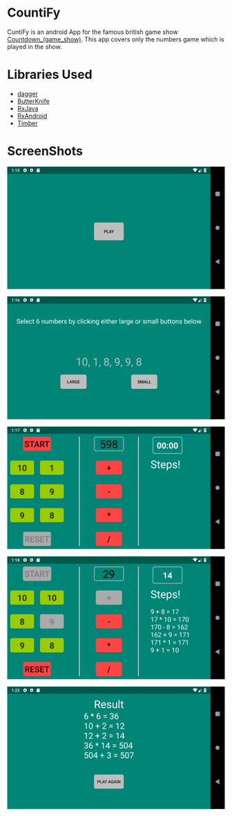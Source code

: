 # CountiFy
CuntiFy is an android App for the famous british game show [Countdown_(game_show)](https://en.wikipedia.org/wiki/Countdown_(game_show)).
This app covers only the numbers game which is played in the show.

# Libraries Used
- [dagger](https://google.github.io/dagger/)
- [ButterKnife](http://jakewharton.github.io/butterknife/)
- [RxJava](https://github.com/ReactiveX/RxJava)
- [RxAndroid](https://github.com/ReactiveX/RxAndroid)
- [Timber](https://github.com/JakeWharton/timber)

# ScreenShots
![Intro](https://github.com/nathansdev/CountiFy/blob/master/screenshots/device-2019-02-19-011549.png)

![Choosing Numbers ](https://github.com/nathansdev/CountiFy/blob/master/screenshots/screenshot_choose_number.png)

![Play Game ](https://github.com/nathansdev/CountiFy/blob/master/screenshots/screen_shot_play_same.png)

![Play Game ](https://github.com/nathansdev/CountiFy/blob/master/screenshots/screenshot_playing_game.png)

![Result ](https://github.com/nathansdev/CountiFy/blob/master/screenshots/screenshot_game_result.png)

